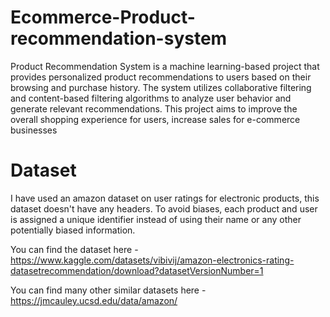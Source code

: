 # Ecommerce-Product-recommendation-system
Product Recommendation System is a machine learning-based project that provides personalized product recommendations to users based on their browsing and purchase history. The system utilizes collaborative filtering and content-based filtering algorithms to analyze user behavior and generate relevant recommendations. This project aims to improve the overall shopping experience for users, increase sales for e-commerce businesses
# Dataset
I have used an amazon dataset on user ratings for electronic products, this dataset doesn't have any headers. To avoid biases, each product and user is assigned a unique identifier instead of using their name or any other potentially biased information.

You can find the dataset here - https://www.kaggle.com/datasets/vibivij/amazon-electronics-rating-datasetrecommendation/download?datasetVersionNumber=1

You can find many other similar datasets here - https://jmcauley.ucsd.edu/data/amazon/
